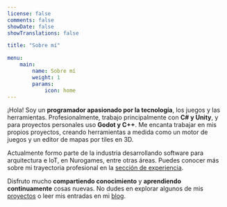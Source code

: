 ```yaml
---
license: false
comments: false
showDate: false
showTranslations: false

title: "Sobre mí"

menu:
    main:
        name: Sobre mí
        weight: 1
        params:
            icon: home
---
```


¡Hola! Soy un **programador apasionado por la tecnología**, los juegos y las herramientas. Profesionalmente, trabajo principalmente con **C# y Unity**, y para proyectos personales uso **Godot y C++**. Me encanta trabajar en mis propios proyectos, creando herramientas a medida como un motor de juegos y un editor de mapas por tiles en 3D.

Actualmente formo parte de la industria desarrollando software para arquitectura e IoT, en Nurogames, entre otras áreas. Puedes conocer más sobre mi trayectoria profesional en la [sección de experiencia](resume).

Disfruto mucho **compartiendo conocimiento** y **aprendiendo continuamente** cosas nuevas. No dudes en explorar algunos de mis [proyectos](projects) o leer mis entradas en mi [blog](blog).
